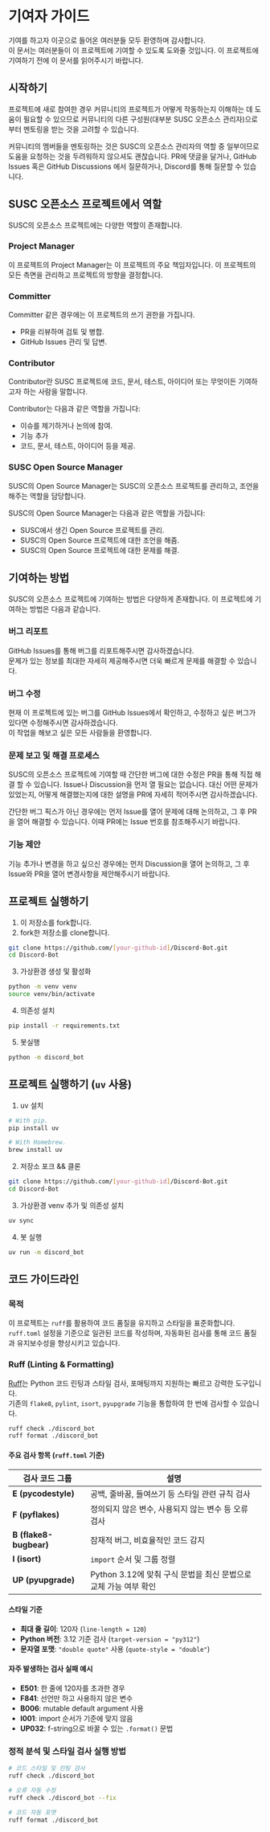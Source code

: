 # 기여자 가이드

기여를 하고자 이곳으로 들어온 여러분들 모두 환영하며 감사합니다.  
이 문서는 여러분들이 이 프로젝트에 기여할 수 있도록 도와줄 것입니다. 이 프로젝트에 기여하기 전에 이 문서를 읽어주시기 바랍니다.  


## 시작하기

프로젝트에 새로 참여한 경우 커뮤니티의 프로젝트가 어떻게 작동하는지 이해하는 데 도움이 필요할 수 있으므로 커뮤니티의 다른 구성원(대부분 SUSC 오픈소스 관리자)으로부터 멘토링을 받는 것을 고려할 수 있습니다. 

커뮤니티의 멤버들을 멘토링하는 것은 SUSC의 오픈소스 관리자의 역할 중 일부이므로 도움을 요청하는 것을 두려워하지 않으셔도 괜찮습니다. PR에 댓글을 달거나, GitHub Issues 혹은 GitHub Discussions 에서 질문하거나, Discord를 통해 질문할 수 있습니다. 

## SUSC 오픈소스 프로젝트에서 역할

SUSC의 오픈소스 프로젝트에는 다양한 역할이 존재합니다.  

### Project Manager
이 프로젝트의 Project Manager는 이 프로젝트의 주요 책임자입니다. 이 프로젝트의 모든 측면을 관리하고 프로젝트의 방향을 결정합니다.  


### Committer
Committer 같은 경우에는 이 프로젝트의 쓰기 권한을 가집니다.

- PR을 리뷰하며 검토 및 병합.
- GitHub Issues 관리 및 답변.


### Contributor
Contributor란 SUSC 프로젝트에 코드, 문서, 테스트, 아이디어 또는 무엇이든 기여하고자 하는 사람을 말합니다.

Contributor는 다음과 같은 역할을 가집니다:
- 이슈를 제기하거나 논의에 참여.
- 기능 추가
- 코드, 문서, 테스트, 아이디어 등을 제공.

### SUSC Open Source Manager
SUSC의 Open Source Manager는 SUSC의 오픈소스 프로젝트를 관리하고, 조언을 해주는 역할을 담당합니다.

SUSC의 Open Source Manager는 다음과 같은 역할을 가집니다:
- SUSC에서 생긴 Open Source 프로젝트를 관리.
- SUSC의 Open Source 프로젝트에 대한 조언을 해줌.
- SUSC의 Open Source 프로젝트에 대한 문제를 해결.


## 기여하는 방법
SUSC의 오픈소스 프로젝트에 기여하는 방법은 다양하게 존재합니다. 이 프로젝트에 기여하는 방법은 다음과 같습니다.

### 버그 리포트
GitHub Issues를 통해 버그를 리포트해주시면 감사하겠습니다.  
문제가 있는 정보를 최대한 자세히 제공해주시면 더욱 빠르게 문제를 해결할 수 있습니다.  

### 버그 수정
현재 이 프로젝트에 있는 버그를 GitHub Issues에서 확인하고, 수정하고 싶은 버그가 있다면 수정해주시면 감사하겠습니다.  
이 작업을 해보고 싶은 모든 사람들을 환영합니다.

### 문제 보고 및 해결 프로세스

SUSC의 오픈소스 프로젝트에 기여할 때 간단한 버그에 대한 수정은 PR을 통해 직접 해결 할 수 있습니다. Issue나 Discussion을 먼저 열 필요는 없습니다. 대신 어떤 문제가 있었는지, 어떻게 해결했는지에 대한 설명을 PR에 자세히 적어주시면 감사하겠습니다.

간단한 버그 픽스가 아닌 경우에는 먼저 Issue를 열어 문제에 대해 논의하고, 그 후 PR을 열어 해결할 수 있습니다. 이때 PR에는 Issue 번호를 참조해주시기 바랍니다.


### 기능 제안

기능 추가나 변경을 하고 싶으신 경우에는 먼저 Discussion을 열어 논의하고, 그 후 Issue와 PR을 열어 변경사항을 제안해주시기 바랍니다.



## 프로젝트 실행하기

1. 이 저장소를 fork합니다.
2. fork한 저장소를 clone합니다.

```bash
git clone https://github.com/[your-github-id]/Discord-Bot.git
cd Discord-Bot
```

3. 가상환경 생성 및 활성화
```bash
python -m venv venv
source venv/bin/activate
```

4. 의존성 설치
```bash
pip install -r requirements.txt
```
5. 봇실행
```bash
python -m discord_bot
```

## 프로젝트 실행하기 (`uv` 사용)

1. uv 설치

```bash
# With pip.
pip install uv

# With Homebrew.
brew install uv
```

2. 저장소 포크 && 클론

```bash
git clone https://github.com/[your-github-id]/Discord-Bot.git
cd Discord-Bot
```

3. 가상환경 venv 추가 및 의존성 설치

```bash
uv sync
```

4. 봇 실행

```bash
uv run -m discord_bot
```

## 코드 가이드라인

### 목적

이 프로젝트는 `ruff`를 활용하여 코드 품질을 유지하고 스타일을 표준화합니다.  
`ruff.toml` 설정을 기준으로 일관된 코드를 작성하며, 자동화된 검사를 통해 코드 품질과 유지보수성을 향상시키고 있습니다.

### Ruff (Linting & Formatting)

[Ruff](https://docs.astral.sh/ruff/)는 Python 코드 린팅과 스타일 검사, 포매팅까지 지원하는 빠르고 강력한 도구입니다.  
기존의 `flake8`, `pylint`, `isort`, `pyupgrade` 기능을 통합하여 한 번에 검사할 수 있습니다.

```sh
ruff check ./discord_bot
ruff format ./discord_bot
```

#### 주요 검사 항목 (`ruff.toml` 기준)

| 검사 코드 그룹 | 설명 |
|----------------|------|
| **E (pycodestyle)** | 공백, 줄바꿈, 들여쓰기 등 스타일 관련 규칙 검사 |
| **F (pyflakes)** | 정의되지 않은 변수, 사용되지 않는 변수 등 오류 검사 |
| **B (flake8-bugbear)** | 잠재적 버그, 비효율적인 코드 감지 |
| **I (isort)** | `import` 순서 및 그룹 정렬 |
| **UP (pyupgrade)** | Python 3.12에 맞춰 구식 문법을 최신 문법으로 교체 가능 여부 확인 |

#### 스타일 기준

- **최대 줄 길이**: 120자 (`line-length = 120`)
- **Python 버전**: 3.12 기준 검사 (`target-version = "py312"`)
- **문자열 포맷**: `"double quote"` 사용 (`quote-style = "double"`)

#### 자주 발생하는 검사 실패 예시

- **E501**: 한 줄에 120자를 초과한 경우
- **F841**: 선언만 하고 사용하지 않은 변수
- **B006**: mutable default argument 사용
- **I001**: import 순서가 기준에 맞지 않음
- **UP032**: f-string으로 바꿀 수 있는 `.format()` 문법

### 정적 분석 및 스타일 검사 실행 방법

```bash
# 코드 스타일 및 린팅 검사
ruff check ./discord_bot

# 오류 자동 수정
ruff check ./discord_bot --fix

# 코드 자동 포맷
ruff format ./discord_bot
```